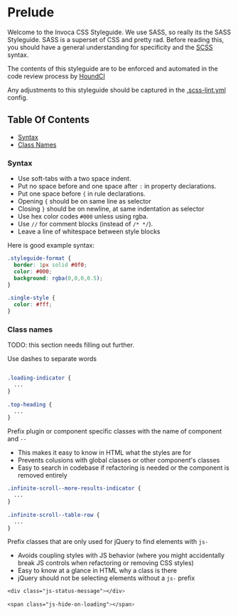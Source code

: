# Prelude
Welcome to the Invoca CSS Styleguide. We use SASS, so really its the SASS Styleguide. SASS is a superset of CSS and pretty rad. Before reading this, you should have a general understanding for specificity and the [SCSS](http://sass-lang.com/) syntax.

The contents of this styleguide are to be enforced and automated in the code review process by [HoundCI](https://houndci.com/)

Any adjustments to this styleguide should be captured in the [.scss-lint.yml](.scss-lint.yml) config.


## Table Of Contents

* [Syntax](#syntax)
* [Class Names](#class-names)

### Syntax
* Use soft-tabs with a two space indent.
* Put no space before and one space after `:` in property declarations.
* Put one space before `{` in rule declarations.
* Opening `{` should be on same line as selector
* Closing `}` should be on newline, at same indentation as selector
* Use hex color codes `#000` unless using rgba.
* Use `//` for comment blocks (instead of `/* */`).
* Leave a line of whitespace between style blocks

Here is good example syntax:
```css
.styleguide-format {
  border: 1px solid #0f0;
  color: #000;
  background: rgba(0,0,0,0.5);
}
 
.single-style {
  color: #fff;
}
```

### Class names
TODO: this section needs filling out further.

Use dashes to separate words
```css

.loading-indicator {
  ...
}
 
.top-heading {
  ...
}
```

Prefix plugin or component specific classes with the name of component and `--`
* This makes it easy to know in HTML what the styles are for
* Prevents colusions with global classes or other component's classes
* Easy to search in codebase if refactoring is needed or the component is removed entirely
```css
.infinite-scroll--more-results-indicator {
  ...
}
 
.infinite-scroll--table-row {
  ...
}
```

Prefix classes that are only used for jQuery to find elements with `js-`
* Avoids coupling styles with JS behavior (where you might accidentally break JS controls when refactoring or removing CSS styles)
* Easy to know at a glance in HTML why a class is there
* jQuery should not be selecting elements without a `js-` prefix
```css
<div class="js-status-message"></div>
 
<span class="js-hide-on-loading"></span>
```
